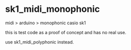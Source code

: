 # sk1_midi_monophonic
midi > arduino > monophonic casio sk1 

this is test code as a proof of concept and has no real use.

use sk1_midi_polyphonic instead.
